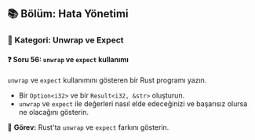 ## 📚 Bölüm: Hata Yönetimi  
### 🔹 Kategori: Unwrap ve Expect  
#### ❓ Soru 56: `unwrap` ve `expect` kullanımı

`unwrap` ve `expect` kullanımını gösteren bir Rust programı yazın.

- Bir `Option<i32>` ve bir `Result<i32, &str>` oluşturun.
- `unwrap` ve `expect` ile değerleri nasıl elde edeceğinizi ve başarısız olursa ne olacağını gösterin.

🔧 **Görev:** Rust'ta `unwrap` ve `expect` farkını gösterin.
